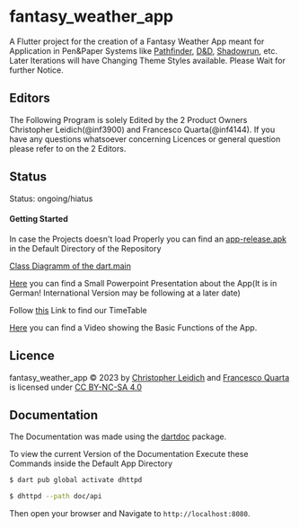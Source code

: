 # fantasy_weather_app

A Flutter project for the creation of a Fantasy Weather App meant for Application in Pen&Paper Systems like 
[Pathfinder](https://paizo.com/pathfinder), [D&D](https://en.wikipedia.org/wiki/Dungeons_%26_Dragons), [Shadowrun](https://pegasus.de/shadowrun), etc.
Later Iterations will have Changing Theme Styles available. Please Wait for further Notice.

## Editors
The Following Program is solely Edited by the 2 Product Owners Christopher Leidich(@inf3900) and Francesco Quarta(@inf4144). 
If you have any questions whatsoever concerning Licences or general question please refer to on the 2 Editors.

## Status

Status: ongoing/hiatus

#### Getting Started

In case the Projects doesn't load Properly you can find an [app-release.apk](https://gitlab.ai.it.hs-worms.de/inf3900/appdevprojekt/-/blob/main/app-release.apk) in the Default Directory of the Repository

[Class Diagramm of the dart.main](https://gitlab.ai.it.hs-worms.de/inf3900/appdevprojekt/-/raw/main/ClassDiagramm.png)

[Here](https://gitlab.ai.it.hs-worms.de/inf3900/appdevprojekt/-/blob/main/D20_Weather.pptx) you can find a Small Powerpoint Presentation about the App(It is in German! International Version may be following at a later date)

Follow [this](https://mswocloud-my.sharepoint.com/:x:/g/personal/inf4144_stud_mswocloud_hs-worms_de/EWLSXcWfCXxGgFbBysynQN0BcjvO3H5a6fyu2Ubu8S8TKQ?e=hnfqc5) Link to find our TimeTable

[Here](https://gitlab.ai.it.hs-worms.de/inf3900/appdevprojekt/-/blob/main/D20Weather_Basic_Functions_Recording.mp4) you can find a Video showing the Basic Functions of the App.

## Licence

fantasy_weather_app © 2023 by [Christopher Leidich](https://gitlab.ai.it.hs-worms.de/inf3900) and [Francesco Quarta](https://gitlab.ai.it.hs-worms.de/inf4144) is licensed under [CC BY-NC-SA 4.0](http://creativecommons.org/licenses/by-nc-sa/4.0/)

## Documentation

The Documentation was made using the [dartdoc](https://pub.dev/packages/dartdoc) package.

To view the current Version of the Documentation Execute these Commands inside the Default App Directory

```bash
$ dart pub global activate dhttpd

$ dhttpd --path doc/api
```

Then open your browser and Navigate to `http://localhost:8080`.
